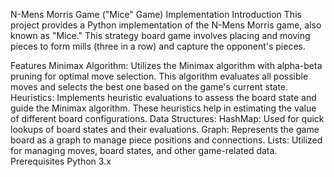 N-Mens Morris Game ("Mice" Game) Implementation
Introduction
This project provides a Python implementation of the N-Mens Morris game, also known as "Mice." This strategy board game involves placing and moving pieces to form mills (three in a row) and capture the opponent's pieces.

Features
Minimax Algorithm: Utilizes the Minimax algorithm with alpha-beta pruning for optimal move selection. This algorithm evaluates all possible moves and selects the best one based on the game's current state.
Heuristics: Implements heuristic evaluations to assess the board state and guide the Minimax algorithm. These heuristics help in estimating the value of different board configurations.
Data Structures:
HashMap: Used for quick lookups of board states and their evaluations.
Graph: Represents the game board as a graph to manage piece positions and connections.
Lists: Utilized for managing moves, board states, and other game-related data.
Prerequisites
Python 3.x
